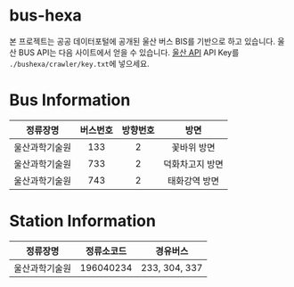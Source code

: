 # bus-hexa

본 프로젝트는 공공 데이터포털에 공개된 울산 버스 BIS를 기반으로 하고 있습니다.
울산 BUS API는 다음 사이트에서 얻을 수 있습니다.
[울산 API](https://www.data.go.kr/tcs/dss/selectApiDataDetailView.do?publicDataPk=15052669)
API Key를 `./bushexa/crawler/key.txt`에 넣으세요.

# Bus Information

| 정류장명 | 버스번호 | 방향번호 | 방면 |
| :---: | :---: | :---: | :---: |
| 울산과학기술원 | 133 | 2 | 꽃바위 방면 | 
| 울산과학기술원 | 733 | 2 | 덕화차고지 방면 |
| 울산과학기술원 | 743 | 2 | 태화강역 방면 |

# Station Information

| 정류장명 | 정류소코드 | 경유버스 |
| :---: | :---: | :---: |
| 울산과학기술원 | 196040234 | 233, 304, 337 |
